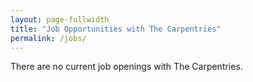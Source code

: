 ```yaml
---
layout: page-fullwidth
title: "Job Opportunities with The Carpentries"
permalink: /jobs/
---
```


There are no current job openings with The Carpentries.
